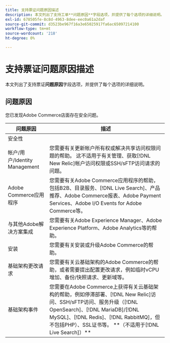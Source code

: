 ```yaml
---
title: 支持票证问题原因描述
description: 本文列出了支持工单**问题原因**字段选项，并提供了每个选项的详细说明。
exl-id: 678505fe-8c8d-4963-8dee-eec0a61a2daf
source-git-commit: d3523be967f16a3e65025917fa6ac65097214100
workflow-type: tm+mt
source-wordcount: '218'
ht-degree: 0%

---
```


# 支持票证问题原因描述

本文列出了支持票证&#x200B;**问题原因**&#x200B;字段选项，并提供了每个选项的详细说明。

## 问题原因

<table class="tg">
<thead>
  <tr>
    <th><span style="font-weight:bold;font-style:normal">问题原因</span></th>
    <th><span style="font-weight:700;font-style:normal">描述</span></th>
  </tr>
</thead>
<tbody>
  <tr>
    <td>安全性</td>
    您已发现Adobe Commerce店面存在安全问题。</td>
  </tr>
  <tr>
    <td>帐户/用户/Identity Management</td>
    <td>您需要有关更新帐户所有权或解决共享访问权限问题的帮助。 这不适用于有关管理、获取[!DNL New Relic]帐户访问权限或SSH/sFTP访问请求的问题。</td>
  </tr>
  <tr>
    <td>Adobe Commerce应用程序</td>
    <td>您需要有关Adobe Commerce应用程序的帮助，包括B2B、目录服务、[!DNL Live Search]、产品推荐、Adobe Commerce报表、Adobe Payment Services、Adobe I/O Events for Adobe Commerce等。</td>
  </tr>
  <tr>
    <td>与其他Adobe解决方案集成</td>
    <td>您需要有关Adobe Experience Manager、Adobe Experience Platform、Adobe Analytics等的帮助。</td>
  </tr>
  <tr>
    <td>安装</td>
    <td>您需要有关安装或升级Adobe Commerce的帮助。</td>
  </tr>
  <tr>
    <td>基础架构更改请求</td>
    <td>您需要有关云基础架构的Adobe Commerce的帮助，或者需要提出配置更改请求，例如临时vCPU增加、备份/快照请求、更新域等。</td>
  </tr>
  <tr>
    <td>基础架构事件</td>
    <td>您需要在Adobe Commerce上获得有关云基础架构的帮助，例如停滞部署、[!DNL New Relic]访问、SSH/sFTP访问、服务升级（[!DNL OpenSearch]、[!DNL MariaDB]/[!DNL MySQL]、[!DNL Redis]、[!DNL RabbitMQ]，但不包括PHP）、SSL证书等。 **（不适用于[!DNL Live Search]）**</td>
  </tr>  
</tbody>
</table>
